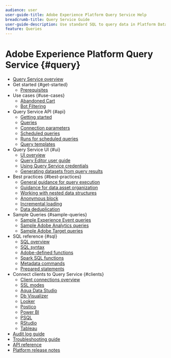 ```yaml
---
audience: user
user-guide-title: Adobe Experience Platform Query Service Help
breadcrumb-title: Query Service Guide
user-guide-description: Use standard SQL to query data in Platform Data Lake.
feature: Queries
---
```


# Adobe Experience Platform Query Service {#query}

- [Query Service overview](home.md)
- Get started {#get-started}
  - [Prerequisites](get-started/prerequisites.md)
- Use cases {#use-cases}
  - [Abandoned Cart](use-cases/abandoned-cart.md)
  - [Bot Filtering](use-cases/bot-filtering.md)
- Query Service API {#api}
  - [Getting started](api/getting-started.md)
  - [Queries](api/queries.md)
  - [Connection parameters](api/connection-parameters.md)
  - [Scheduled queries](api/scheduled-queries.md)
  - [Runs for scheduled queries](api/runs-scheduled-queries.md)
  - [Query templates](api/query-templates.md)
- Query Service UI {#ui}
  - [UI overview](ui/overview.md)
  - [Query Editor user guide](ui/user-guide.md)
  - [Using Query Service credentials](ui/credentials.md)
  - [Generating datasets from query results](ui/create-datasets.md)
- Best practices {#best-practices}
  - [General guidance for query execution](best-practices/writing-queries.md)
  - [Guidance for data asset organization](./best-practices/organize-data-assets.md)
  - [Working with nested data structures](best-practices/nested-data-structures.md)
  - [Anonymous block](best-practices/anonymous-block.md)
  - [Incremental loading](best-practices/incremental-load.md)
  - [Data deduplication](best-practices/deduplication.md)
- Sample Queries {#sample-queries}
  - [Sample Experience Event queries](sample-queries/experience-event.md)
  - [Sample Adobe Analytics queries](sample-queries/adobe-analytics.md)
  - [Sample Adobe Target queries](sample-queries/adobe-target.md)
- SQL reference {#sql}
  - [SQL overview](sql/overview.md)
  - [SQL syntax](sql/syntax.md)
  - [Adobe-defined functions](sql/adobe-defined-functions.md)
  - [Spark SQL functions](sql/spark-sql-functions.md)
  - [Metadata commands](sql/metadata.md)
  - [Prepared statements](sql/prepared-statements.md)
- Connect clients to Query Service {#clients}
  - [Client connections overview](clients/overview.md)
  - [SSL modes](./clients/ssl-modes.md)
  - [Aqua Data Studio](clients/aqua-data-studio.md)
  - [Db Visualizer](./clients/dbvisulaizer.md)
  - [Looker](clients/looker.md)
  - [Postico](clients/postico.md)
  - [Power BI](clients/power-bi.md)
  - [PSQL](clients/psql.md)
  - [RStudio](clients/rstudio.md)
  - [Tableau](clients/tableau.md)
- [Audit log guide](audit-log-guide.md)
- [Troubleshooting guide](troubleshooting-guide.md)
- [API reference](https://www.adobe.io/experience-platform-apis/references/query-service/)
- [Platform release notes](https://www.adobe.com/go/platform-release-notes-en)